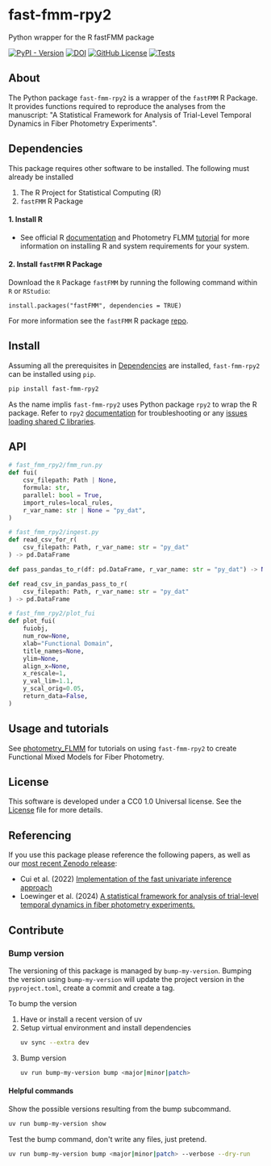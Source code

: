 # fast-fmm-rpy2
Python wrapper for the R fastFMM package

[![PyPI - Version](https://img.shields.io/pypi/v/fast-fmm-rpy2)](https://pypi.org/project/fast-fmm-rpy2)
[![DOI](https://zenodo.org/badge/952179029.svg)](https://zenodo.org/badge/latestdoi/952179029)
[![GitHub License](https://img.shields.io/github/license/nimh-dsst/fast-fmm-rpy2)](LICENSE)
[![Tests](https://github.com/nimh-dsst/fast-fmm-rpy2/actions/workflows/test.yaml/badge.svg)](https://github.com/nimh-dsst/fast-fmm-rpy2/actions/workflows/test.yaml)
<!-- [![Code Style](https://github.com/nimh-dsst/fast-fmm-rpy2/actions/workflows/lint.yaml/badge.svg)](https://github.com/nimh-dsst/fast-fmm-rpy2/actions/workflows/lint.yaml) -->

## About
The Python package `fast-fmm-rpy2` is a wrapper of the `fastFMM` R Package. It provides functions required to reproduce the analyses from the manuscript: "A Statistical Framework for Analysis of Trial-Level Temporal Dynamics in Fiber Photometry Experiments".

## Dependencies
This package requires other software to be installed. The following must already be installed
1. The R Project for Statistical Computing (R)
2. `fastFMM` R Package

#### 1. Install R
- See official R [documentation](http://r-project.org/) and Photometry FLMM [tutorial](https://github.com/gloewing/photometry_FLMM/blob/main/Tutorials/Python%20rpy2%20installation/R%20and%20rpy2%20installation%20guide.ipynb) for more information on installing R and system requirements for your system.
#### 2. Install `fastFMM` R Package
Download the $\texttt{R}$ Package `fastFMM` by running the following command within $\texttt{R}$ or $\texttt{RStudio}$:

```{R}
install.packages("fastFMM", dependencies = TRUE)
```
For more information see the `fastFMM` R package [repo](https://github.com/gloewing/fastFMM).

## Install
Assuming all the prerequisites in [Dependencies](Dependencies) are installed, `fast-fmm-rpy2` can be installed using `pip`.

```bash
pip install fast-fmm-rpy2
```
<!-- This package has many depdencies, installation on older systems may be slow. -->

As the name implis `fast-fmm-rpy2` uses Python package `rpy2` to wrap the R package. Refer to `rpy2` [documentation](https://rpy2.github.io/doc/v3.0.x/html/overview.html#installation) for troubleshooting or any [issues loading shared C libraries](https://github.com/rpy2/rpy2?tab=readme-ov-file#issues-loading-shared-c-libraries).

## API

```python
# fast_fmm_rpy2/fmm_run.py
def fui(
    csv_filepath: Path | None,
    formula: str,
    parallel: bool = True,
    import_rules=local_rules,
    r_var_name: str | None = "py_dat",
)
```

```python
# fast_fmm_rpy2/ingest.py
def read_csv_for_r(
    csv_filepath: Path, r_var_name: str = "py_dat"
) -> pd.DataFrame

def pass_pandas_to_r(df: pd.DataFrame, r_var_name: str = "py_dat") -> None

def read_csv_in_pandas_pass_to_r(
    csv_filepath: Path, r_var_name: str = "py_dat"
) -> pd.DataFrame
```

```python
# fast_fmm_rpy2/plot_fui
def plot_fui(
    fuiobj,
    num_row=None,
    xlab="Functional Domain",
    title_names=None,
    ylim=None,
    align_x=None,
    x_rescale=1,
    y_val_lim=1.1,
    y_scal_orig=0.05,
    return_data=False,
)
```

## Usage and tutorials
See [photometry_FLMM](https://github.com/gloewing/photometry_FLMM) for tutorials on using `fast-fmm-rpy2` to create Functional Mixed Models for Fiber Photometry.
<!-- to analyze XYZ data and reproduce the code and figures from the manuscript: "A Statistical Framework for Analysis of Trial-Level Temporal Dynamics in Fiber Photometry Experiments". -->

## License
This software is developed under a CC0 1.0 Universal license. See the [License](LICENSE) file for more details.

## Referencing
If you use this package please reference the following papers, as well as our [most recent Zenodo release](https://zenodo.org/badge/latestdoi/952179029):
- Cui et al. (2022) [Implementation of the fast univariate inference approach](https://doi.org/10.1080/10618600.2021.1950006)
- Loewinger et al. (2024) [A statistical framework for analysis of trial-level temporal dynamics in fiber photometry experiments.](https://doi.org/10.7554/eLife.95802)

## Contribute
<!-- 1. Have or install a recent version of uv (version >= ?)
2. Fork the repo
3. Setup a virtual environment (however you prefer)
4. Run `uv sync --extra dev`
5. Add your changes (adding/updating tests is always nice too)
6. Commit your changes + push to your fork
7. Open a PR -->

### Bump version
The versioning of this package is managed by `bump-my-version`. Bumping the version using `bump-my-version` will update the project version in the `pyproject.toml`, create a commit and create a tag.

To bump the version
1. Have or install a recent version of uv
2. Setup virtual environment and install dependencies
	```bash
	uv sync --extra dev
	```
3. Bump version
	```bash
	uv run bump-my-version bump <major|minor|patch>
	```

#### Helpful commands

Show the possible versions resulting from the bump subcommand.
```bash
uv run bump-my-version show
```

Test the bump command, don't write any files, just pretend.
```bash
uv run bump-my-version bump <major|minor|patch> --verbose --dry-run
```
